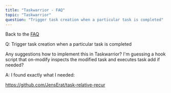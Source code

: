 ```yaml
---
title: "Taskwarrior - FAQ"
topic: "Taskwarrior"
question: "Trigger task creation when a particular task is completed"
---
```


Back to the [FAQ](/support/faq)

Q: Trigger task creation when a particular task is completed

Any suggestions how to implement this in Taskwarrior? I'm guessing a hook script that on-modify inspects the modified task and executes task add if needed?

A: I found exactly what I needed:

https://github.com/JensErat/task-relative-recur

